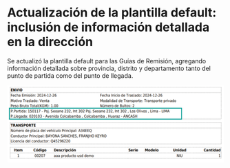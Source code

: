 # Actualización de la plantilla default: inclusión de información detallada en la dirección

Se actualizó la plantilla default para las Guías de Remisión, agregando información detallada sobre provincia, distrito y departamento tanto del punto de partida como del punto de llegada.


![alt text](img/actualizacion-plantilla-default.png)